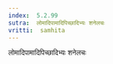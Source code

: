 ```yaml
---
index:  5.2.99
sutra:  लोमादिपामादिपिच्छादिभ्यः शनेलचः
vritti:  samhita 
---
```


लोमादिपामादिपिच्छादिभ्यः शनेलचः

